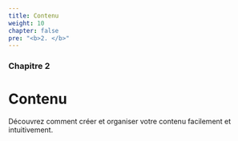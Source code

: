 ```yaml
---
title: Contenu
weight: 10
chapter: false
pre: "<b>2. </b>"
---
```


### Chapitre 2

# Contenu

Découvrez comment créer et organiser votre contenu facilement et intuitivement.
